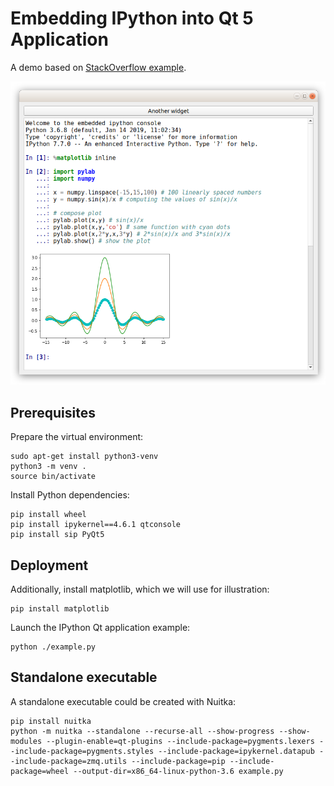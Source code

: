 # Embedding IPython into Qt 5 Application

A demo based on [StackOverflow example](https://stackoverflow.com/questions/11513132/embedding-ipython-qt-console-in-a-pyqt-application).

![screenshot](screenshot.png)

## Prerequisites

Prepare the virtual environment:

```
sudo apt-get install python3-venv
python3 -m venv .
source bin/activate
```

Install Python dependencies:

```
pip install wheel
pip install ipykernel==4.6.1 qtconsole
pip install sip PyQt5
```

## Deployment

Additionally, install matplotlib, which we will use for illustration:

```
pip install matplotlib
```

Launch the IPython Qt application example:

```
python ./example.py
```

## Standalone executable

A standalone executable could be created with Nuitka:

```
pip install nuitka
python -m nuitka --standalone --recurse-all --show-progress --show-modules --plugin-enable=qt-plugins --include-package=pygments.lexers --include-package=pygments.styles --include-package=ipykernel.datapub --include-package=zmq.utils --include-package=pip --include-package=wheel --output-dir=x86_64-linux-python-3.6 example.py
```

